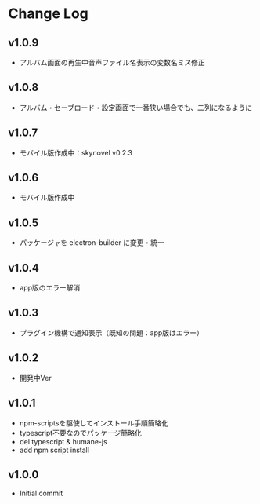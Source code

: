 # Change Log

## v1.0.9
 - アルバム画面の再生中音声ファイル名表示の変数名ミス修正
## v1.0.8
 - アルバム・セーブロード・設定画面で一番狭い場合でも、二列になるように
## v1.0.7
 - モバイル版作成中：skynovel v0.2.3
## v1.0.6
 - モバイル版作成中
## v1.0.5
 - パッケージャを electron-builder に変更・統一
## v1.0.4
 - app版のエラー解消
## v1.0.3
 - プラグイン機構で通知表示（既知の問題：app版はエラー）
## v1.0.2
 - 開発中Ver
## v1.0.1
 - npm-scriptsを駆使してインストール手順簡略化
 - typescript不要なのでパッケージ簡略化
 - del typescript & humane-js
 - add npm script install
## v1.0.0
 - Initial commit
